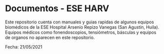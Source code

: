 # Documentos - ESE HARV
Este repositorio cuenta con manuales y guias rapidas de algunos equipos biomédicos de la ESE Hospital Arsenio Repizo Vanegas (San Agustín, Huila).
Equipos médicos como fonendoscopios, tensiómetros, básculas y equipos de organos no aparecen en este repositorio.

Fecha: 21/05/2021
